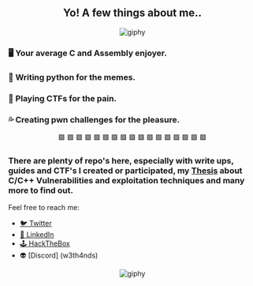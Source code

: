 <div align="center">
  <h2>
     Yo! A few things about me.. 
  </h2>
</div>

<div align="center">
  <img src="https://github.com/w3th4nds/w3th4nds/assets/44512151/90e3b9cc-f5c8-41e9-9fc5-03caedd9a674" alt="giphy">
</div>

### 🖥 Your average **C** and **Assembly** enjoyer.  

### 🐍 Writing **python** for the memes.   

### 🚩 Playing **CTFs** for the pain.  

### 💦 Creating **pwn** challenges for the pleasure. 

<div align="center">
  🟪     🟪     🟪     🟪     🟪     🟪     🟪     🟪     🟪     🟪     🟪     🟪     🟪     🟪     🟪     🟪     🟪
</div>

### There are plenty of repo's here, especially with write ups, guides and CTF's I created or participated, my [Thesis](https://polynoe.lib.uniwa.gr/xmlui/handle/11400/4148) about **C/C++ Vulnerabilities and exploitation techniques** and many more to find out.

Feel free to reach me:  
* [🐦 Twitter](https://twitter.com/w3th4nds)
* [🔗 LinkedIn](https://www.linkedin.com/in/thanos-sarridis/)
* [🕹 HackTheBox](https://app.hackthebox.com/profile/70668)
* 👽 [Discord] (w3th4nds)

<div align="center">
  <img src="https://github.com/w3th4nds/w3th4nds/assets/44512151/b0684bc9-5974-453f-b770-f5fb9f6044f4" alt="giphy">
</div>
